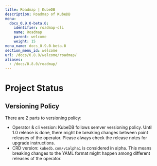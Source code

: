```yaml
---
title: Roadmap | KubeDB
description: Roadmap of KubeDB
menu:
  docs_0.9.0-beta.0:
    identifier: roadmap-cli
    name: Roadmap
    parent: welcome
    weight: 15
menu_name: docs_0.9.0-beta.0
section_menu_id: welcome
url: /docs/0.8.0/welcome/roadmap/
aliases:
  - /docs/0.8.0/roadmap/
---
```


# Project Status

## Versioning Policy

There are 2 parts to versioning policy:

 - Operator & cli version: KubeDB follows semver versioning policy. Until 1.0 release is done, there might be breaking changes between point releases of the operator. Please always check the release notes for upgrade instructions.
 - CRD version: `kubedb.com/v1alpha1` is considered in alpha. This means breaking changes to the YAML format might happen among different releases of the operator.
